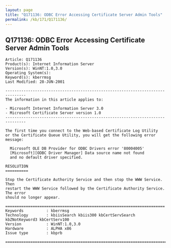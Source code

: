 ```yaml
---
layout: page
title: "Q171136: ODBC Error Accessing Certificate Server Admin Tools"
permalink: /kb/171/Q171136/
---
```


## Q171136: ODBC Error Accessing Certificate Server Admin Tools

	Article: Q171136
	Product(s): Internet Information Server
	Version(s): WinNT:1.0,3.0
	Operating System(s): 
	Keyword(s): kberrmsg
	Last Modified: 28-JUN-2001
	
	-------------------------------------------------------------------------------
	The information in this article applies to:
	
	- Microsoft Internet Information Server 3.0 
	- Microsoft Certificate Server version 1.0 
	-------------------------------------------------------------------------------
	
	The first time you connect to the Web-based Certificate Log Utility
	or the Certificate Queue Utility, you will get the following error
	message:
	
	  Microsoft OLE DB Provider for ODBC Drivers error '80004005'
	  [Microsoft][ODBC Driver Manager] Data source name not found
	  and no default driver specified.
	
	RESOLUTION
	==========
	
	Stop the Certificate Authority Service and then stop the WWW Service. Then
	restart the WWW Service followed by the Certificate Authority Service. The error
	should no longer appear.
	
	======================================================================
	Keywords          : kberrmsg 
	Technology        : kbiisSearch kbiis300 kbCertServSearch kbZNotKeyword3 kbCertServ100
	Version           : WinNT:1.0,3.0
	Hardware          : ALPHA x86
	Issue type        : kbprb
	
	=============================================================================
	
